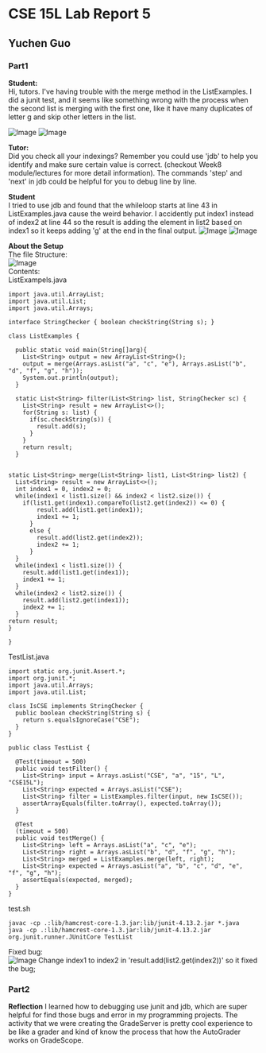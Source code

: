 # CSE 15L Lab Report 5
## Yuchen Guo

### Part1
**Student:**\
Hi, tutors. I've having trouble with the merge method in the ListExamples. I did a junit test, and it seems like something wrong with the process when the second list is merging with the first one, like it have many duplicates of letter g and skip other letters in the list. 

![Image](OGcode.png)
![Image](Symptom.png)

**Tutor:**\
Did you check all your indexings? Remember you could use 'jdb' to help you identify and make sure certain value is correct.  (checkout Week8 module/lectures for more detail information). The commands 'step' and 'next' in jdb could be helpful for you to debug line by line.

**Student**\
I tried to use jdb and found that the whileloop starts at line 43 in ListExamples.java cause the weird behavior. I accidently put index1 instead of index2 at line 44 so the result is adding the element in list2 based on index1 so it keeps adding 'g' at the end in the final output. 
![Image](jdb1.png)
![Image](jdb2.png)

**About the Setup**\
The file Structure:\
![Image](fileStr.png)\
Contents:\
ListExampels.java
```
import java.util.ArrayList;
import java.util.List;
import java.util.Arrays;

interface StringChecker { boolean checkString(String s); }

class ListExamples {

  public static void main(String[]arg){
    List<String> output = new ArrayList<String>();
    output = merge(Arrays.asList("a", "c", "e"), Arrays.asList("b", "d", "f", "g", "h"));
    System.out.println(output);
  }

  static List<String> filter(List<String> list, StringChecker sc) {
    List<String> result = new ArrayList<>();
    for(String s: list) {
      if(sc.checkString(s)) {
        result.add(s);
      }
    }
    return result;
  }


static List<String> merge(List<String> list1, List<String> list2) {
  List<String> result = new ArrayList<>();
  int index1 = 0, index2 = 0;
  while(index1 < list1.size() && index2 < list2.size()) {
    if(list1.get(index1).compareTo(list2.get(index2)) <= 0) {
        result.add(list1.get(index1));
        index1 += 1;
      }
      else {
        result.add(list2.get(index2));
        index2 += 1;
      }
  }
  while(index1 < list1.size()) {
    result.add(list1.get(index1));
    index1 += 1;
  }
  while(index2 < list2.size()) {
    result.add(list2.get(index1));
    index2 += 1;
  }
return result;
}
 
}
```
TestList.java
```
import static org.junit.Assert.*;
import org.junit.*;
import java.util.Arrays;
import java.util.List;

class IsCSE implements StringChecker {
  public boolean checkString(String s) {
    return s.equalsIgnoreCase("CSE");
  }
}

public class TestList {

  @Test(timeout = 500)
  public void testFilter() {
    List<String> input = Arrays.asList("CSE", "a", "15", "L", "CSE15L");
    List<String> expected = Arrays.asList("CSE");
    List<String> filter = ListExamples.filter(input, new IsCSE());
    assertArrayEquals(filter.toArray(), expected.toArray());
  }

  @Test
  (timeout = 500)
  public void testMerge() {
    List<String> left = Arrays.asList("a", "c", "e");
    List<String> right = Arrays.asList("b", "d", "f", "g", "h");
    List<String> merged = ListExamples.merge(left, right);
    List<String> expected = Arrays.asList("a", "b", "c", "d", "e", "f", "g", "h");
    assertEquals(expected, merged);
  }
}

```
test.sh
```
javac -cp .:lib/hamcrest-core-1.3.jar:lib/junit-4.13.2.jar *.java
java -cp .:lib/hamcrest-core-1.3.jar:lib/junit-4.13.2.jar org.junit.runner.JUnitCore TestList
```

Fixed bug:\
![Image](fixed.png)
Change index1 to index2 in 'result.add(list2.get(index2))' so it fixed the bug;


### Part2
**Reflection**
I learned how to debugging use junit and jdb, which are super helpful for find those bugs and error in my programming projects. The activity that we were creating the GradeServer is pretty cool experience to be like a grader and kind of know the process that how the AutoGrader works on GradeScope. 

